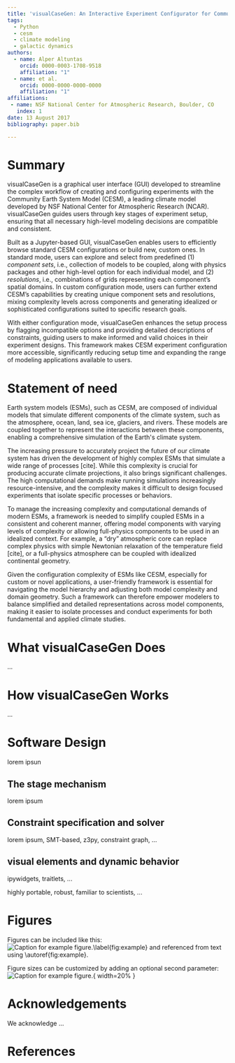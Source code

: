```yaml
---
title: 'visualCaseGen: An Interactive Experiment Configurator for Community Earth System Model'
tags:
  - Python
  - cesm
  - climate modeling
  - galactic dynamics
authors:
  - name: Alper Altuntas
    orcid: 0000-0003-1708-9518
    affiliation: "1"
  - name: et al.
    orcid: 0000-0000-0000-0000
    affiliation: "1"
affiliations:
 - name: NSF National Center for Atmospheric Research, Boulder, CO
   index: 1
date: 13 August 2017
bibliography: paper.bib

---
```


# Summary

visualCaseGen is a graphical user interface (GUI) developed to streamline
the complex workflow of creating and configuring experiments with the 
Community Earth System Model (CESM), a leading climate model developed
by NSF National Center for Atmospheric Research (NCAR). visualCaseGen
guides users through key stages of experiment setup, ensuring that all
necessary high-level modeling decisions are compatible and consistent.

Built as a Jupyter-based GUI, visualCaseGen enables users to efficiently
browse standard CESM configurations or build new, custom ones. In standard
mode, users can explore and select from predefined (1) *component sets*, 
i.e., collection of models to be coupled, along with physics packages and
other high-level option for each individual model, and 
(2) *resolutions*, i.e., combinations of grids representing each component’s
spatial domains. In custom
configuration mode, users can further extend CESM’s capabilities by creating
unique component sets and resolutions, mixing complexity levels across 
components and generating idealized or sophisticated configurations suited to 
specific research goals. 

With either configuration mode, visualCaseGen 
enhances the setup process by flagging incompatible options and providing
detailed descriptions of constraints, guiding users to make informed and
valid choices in their experiment designs. This framework makes CESM 
experiment configuration more accessible, significantly reducing setup time
and expanding the range of modeling applications available to users.


# Statement of need

Earth system models (ESMs), such as CESM, are composed of individual models that
simulate different components of the climate system, such as the atmosphere, ocean,
land, sea ice, glaciers, and rivers. These models are coupled together to represent
the interactions between these components, enabling a comprehensive simulation of
the Earth's climate system.

The increasing pressure to accurately project the future of our climate system has
driven the development of highly complex ESMs that simulate a wide range of processes [cite].
While this complexity is crucial for producing accurate climate projections,
it also brings significant challenges. The high computational demands make running
simulations increasingly resource-intensive, and the complexity makes it difficult 
to design focused experiments that isolate specific processes or behaviors.

To manage the increasing complexity and computational demands of modern ESMs,
a framework is needed to simplify coupled ESMs in a consistent and coherent manner,
offering model components with varying levels of complexity or allowing full-physics
components to be used in an idealized context. For example, a “dry” atmospheric
core can replace complex physics with simple Newtonian relaxation of the temperature
field [cite], or a full-physics atmosphere can be coupled with idealized continental
geometry.

Given the configuration complexity of ESMs like CESM, especially for custom or novel
applications, a user-friendly framework is essential for navigating the model hierarchy
and adjusting both model complexity and domain geometry. Such a framework can therefore
empower modelers to balance simplified and detailed representations across model
components, making it easier to isolate processes and conduct experiments for both
fundamental and applied climate studies.

# What visualCaseGen Does  

...

# How visualCaseGen Works

...


# Software Design

lorem ipsun

## The stage mechanism

lorem ipsum

## Constraint specification and solver

lorem ipsum, SMT-based, z3py, constraint graph, ...

## visual elements and dynamic behavior

ipywidgets, traitlets, ...

highly portable, robust, familiar to scientists, ...

# Figures

Figures can be included like this:
![Caption for example figure.\label{fig:example}](figure.png)
and referenced from text using \autoref{fig:example}.

Figure sizes can be customized by adding an optional second parameter:
![Caption for example figure.](figure.png){ width=20% }

# Acknowledgements

We acknowledge ...

# References

